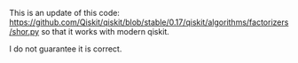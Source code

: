 This is an update of this code: https://github.com/Qiskit/qiskit/blob/stable/0.17/qiskit/algorithms/factorizers/shor.py so that it works with modern qiskit.

I do not guarantee it is correct.
